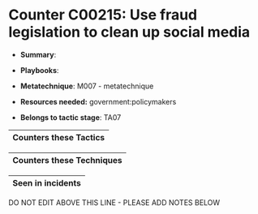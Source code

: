 # Counter C00215: Use fraud legislation to clean up social media

* **Summary**: 

* **Playbooks**: 

* **Metatechnique**: M007 - metatechnique

* **Resources needed:** government:policymakers

* **Belongs to tactic stage**: TA07


| Counters these Tactics |
| ---------------------- |



| Counters these Techniques |
| ------------------------- |



| Seen in incidents |
| ----------------- |


DO NOT EDIT ABOVE THIS LINE - PLEASE ADD NOTES BELOW